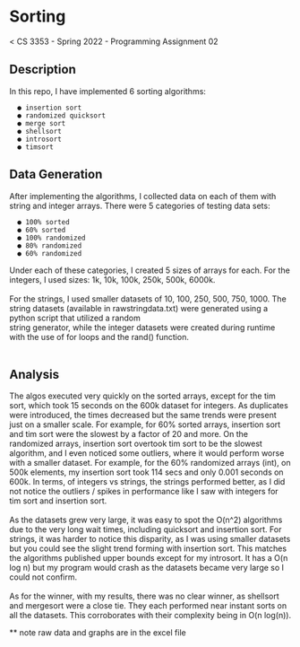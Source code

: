 <h1>Sorting</h1><
CS 3353 - Spring 2022 - Programming Assignment 02

<h2>Description</h2>
In this repo, I have implemented 6 sorting algorithms:

      ● insertion sort
      ● randomized quicksort
      ● merge sort
      ● shellsort
      ● introsort
      ● timsort
  
 <h2> Data Generation </h2>
After implementing the algorithms, I collected data on each of them with string and integer arrays. There were 5 categories of testing data sets:

      ● 100% sorted
      ● 60% sorted
      ● 100% randomized
      ● 80% randomized
      ● 60% randomized
      
Under each of these categories, I created 5 sizes of arrays for each. For the integers, I used sizes: 1k, 10k, 100k, 250k, 500k, 6000k. <br><br>
For the strings, I used smaller datasets of 10, 100, 250, 500, 750, 1000. The string datasets (available in rawstringdata.txt) were generated using a python script that utilized a random <br>
string generator, while the integer datasets were created during runtime with the use of for loops and the rand() function.
<br><br>

<h2> Analysis</h2>
The algos executed very quickly on the sorted arrays, except for the tim sort, which took 15 seconds on the 600k dataset for integers. As duplicates were introduced, the times decreased but the same trends were present just on a smaller scale. For example, for 60% sorted arrays, insertion sort and tim sort were the slowest by a factor of 20 and more. On the randomized arrays, insertion sort overtook tim sort to be the slowest algorithm, and I even noticed some outliers, where it would perform worse with a smaller dataset. For example, for the 60% randomized arrays (int), on 500k elements, my insertion sort took 114 secs and only 0.001 seconds on 600k. In terms, of integers vs strings, the strings performed better, as I did not notice the outliers / spikes in performance like I saw with integers for tim sort and insertion sort.<br><br>
As the datasets grew very large, it was easy to spot the O(n^2) algorithms due to the very long wait times, including quicksort and insertion sort. For strings, it was harder to notice this disparity, as I was using smaller datasets but you could see the slight trend forming with insertion sort. This matches the algorithms published upper bounds except for my introsort. It has a O(n log n) but my program would crash as the datasets became very large so I could not confirm. 
<br><br>
As for the winner, with my results, there was no clear winner, as shellsort and mergesort were a close tie. They each performed near instant sorts on all the datasets. This corroborates with their complexity being in  O(n log(n)). 

** note raw data and graphs are in the excel file
